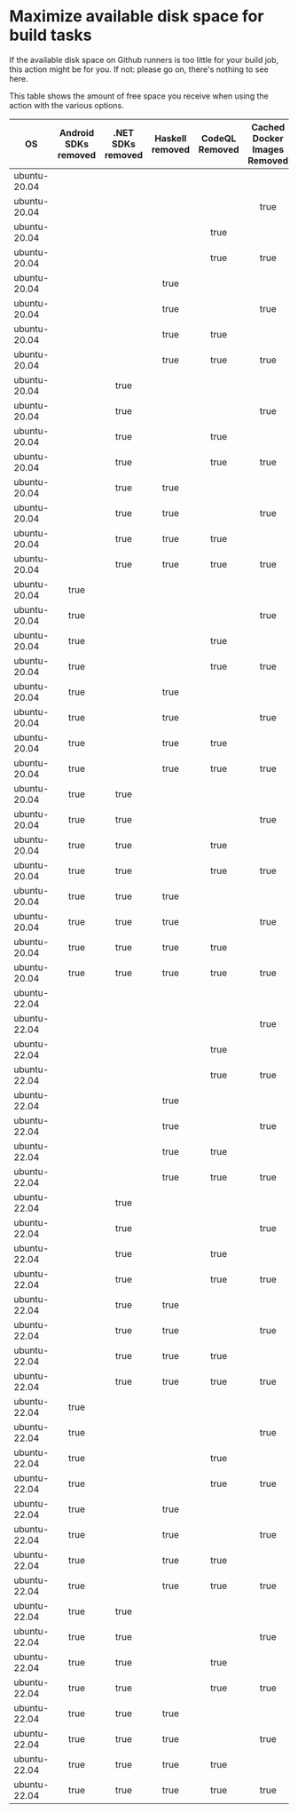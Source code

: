 # Maximize available disk space for build tasks

If the available disk space on Github runners is too little for your build job, this action might be for you.
If not: please go on, there's nothing to see here.

This table shows the amount of free space you receive when using the action with the various options.

OS | Android SDKs removed | .NET SDKs removed | Haskell removed | CodeQL Removed | Cached Docker Images Removed | GB freed | GB free | Elapsed Time (seconds) |
---|:--------------------:|:-----------------:|:---------------:|:--------------:|:----------------------------:|:--------:|:-------:|:----------------------:|
ubuntu-20.04 |  |  |  |  |  | 63 | 83 | 2
ubuntu-20.04 |  |  |  |  | true | 66 | 86 | 8
ubuntu-20.04 |  |  |  | true |  | 68 | 88 | 4
ubuntu-20.04 |  |  |  | true | true | 71 | 91 | 34
ubuntu-20.04 |  |  | true |  |  | 63 | 83 | 3
ubuntu-20.04 |  |  | true |  | true | 66 | 86 | 46
ubuntu-20.04 |  |  | true | true |  | 68 | 88 | 4
ubuntu-20.04 |  |  | true | true | true | 71 | 91 | 9
ubuntu-20.04 |  | true |  |  |  | 64 | 84 | 4
ubuntu-20.04 |  | true |  |  | true | 68 | 88 | 10
ubuntu-20.04 |  | true |  | true |  | 69 | 89 | 5
ubuntu-20.04 |  | true |  | true | true | 72 | 92 | 43
ubuntu-20.04 |  | true | true |  |  | 64 | 84 | 4
ubuntu-20.04 |  | true | true |  | true | 68 | 88 | 47
ubuntu-20.04 |  | true | true | true |  | 69 | 89 | 5
ubuntu-20.04 |  | true | true | true | true | 72 | 92 | 46
ubuntu-20.04 | true |  |  |  |  | 70 | 90 | 15
ubuntu-20.04 | true |  |  |  | true | 73 | 93 | 173
ubuntu-20.04 | true |  |  | true |  | 75 | 95 | 84
ubuntu-20.04 | true |  |  | true | true | 78 | 98 | 127
ubuntu-20.04 | true |  | true |  |  | 70 | 90 | 76
ubuntu-20.04 | true |  | true |  | true | 73 | 93 | 96
ubuntu-20.04 | true |  | true | true |  | 75 | 95 | 17
ubuntu-20.04 | true |  | true | true | true | 78 | 98 | 18
ubuntu-20.04 | true | true |  |  |  | 72 | 92 | 17
ubuntu-20.04 | true | true |  |  | true | 75 | 95 | 110
ubuntu-20.04 | true | true |  | true |  | 77 | 97 | 18
ubuntu-20.04 | true | true |  | true | true | 80 | 100 | 130
ubuntu-20.04 | true | true | true |  |  | 72 | 92 | 71
ubuntu-20.04 | true | true | true |  | true | 75 | 95 | 21
ubuntu-20.04 | true | true | true | true |  | 77 | 97 | 94
ubuntu-20.04 | true | true | true | true | true | 80 | 100 | 124
ubuntu-22.04 |  |  |  |  |  | 62 | 83 | 1
ubuntu-22.04 |  |  |  |  | true | 66 | 87 | 31
ubuntu-22.04 |  |  |  | true |  | 67 | 88 | 3
ubuntu-22.04 |  |  |  | true | true | 71 | 92 | 7
ubuntu-22.04 |  |  | true |  |  | 62 | 83 | 2
ubuntu-22.04 |  |  | true |  | true | 66 | 87 | 6
ubuntu-22.04 |  |  | true | true |  | 67 | 88 | 3
ubuntu-22.04 |  |  | true | true | true | 71 | 92 | 28
ubuntu-22.04 |  | true |  |  |  | 64 | 85 | 3
ubuntu-22.04 |  | true |  |  | true | 67 | 88 | 9
ubuntu-22.04 |  | true |  | true |  | 69 | 90 | 4
ubuntu-22.04 |  | true |  | true | true | 72 | 93 | 9
ubuntu-22.04 |  | true | true |  |  | 64 | 85 | 3
ubuntu-22.04 |  | true | true |  | true | 67 | 88 | 8
ubuntu-22.04 |  | true | true | true |  | 69 | 90 | 4
ubuntu-22.04 |  | true | true | true | true | 72 | 93 | 31
ubuntu-22.04 | true |  |  |  |  | 70 | 91 | 89
ubuntu-22.04 | true |  |  |  | true | 73 | 94 | 22
ubuntu-22.04 | true |  |  | true |  | 75 | 96 | 17
ubuntu-22.04 | true |  |  | true | true | 78 | 99 | 22
ubuntu-22.04 | true |  | true |  |  | 70 | 91 | 119
ubuntu-22.04 | true |  | true |  | true | 73 | 94 | 116
ubuntu-22.04 | true |  | true | true |  | 75 | 96 | 14
ubuntu-22.04 | true |  | true | true | true | 78 | 99 | 20
ubuntu-22.04 | true | true |  |  |  | 71 | 92 | 71
ubuntu-22.04 | true | true |  |  | true | 75 | 96 | 94
ubuntu-22.04 | true | true |  | true |  | 76 | 97 | 110
ubuntu-22.04 | true | true |  | true | true | 80 | 101 | 23
ubuntu-22.04 | true | true | true |  |  | 71 | 92 | 12
ubuntu-22.04 | true | true | true |  | true | 75 | 96 | 159
ubuntu-22.04 | true | true | true | true |  | 76 | 97 | 15
ubuntu-22.04 | true | true | true | true | true | 80 | 101 | 95
